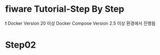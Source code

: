 # fiware Tutorial-Step By Step

<aside>
❗ Docker Version 20 이상
Docker Compose Version 2.5 이상
환경에서 진행됨
</aside>

# Step02
